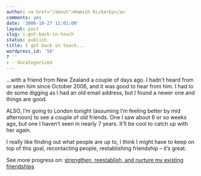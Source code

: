 ```yaml
---
author: <a href="/about">Hamish Rickerby</a>
comments: yes
date: '2006-10-27 11:01:00'
layout: post
slug: i-got-back-in-touch
status: publish
title: I got back in touch...
wordpress_id: '58'
? ''
: - Uncategorized
---
```


<div><div><p>...with a friend from New Zealand a couple of days ago.  I hadn&#8217;t heard from or seen him since October 2006, and it was good to hear from him.  I had to do some digging as I had an old email address, but I found a newer one and things are good.</p>	<p>ALSO, I&#8217;m going to London tonight (assuming I&#8217;m feeling better  by mid afternoon) to see a couple of old friends.  One I saw about 6 or so weeks ago, but one I haven&#8217;t seen in nearly 7 years.  It&#8217;ll be cool to catch up with her again.</p>	<p>I really like finding out what people are up to, I think I might have to keep on top of this goal, recontacting people, restablishing friendship &#8211; it&#8217;s great.</p></div><div>See more progress on: <a href="http://www.43things.com/people/progress/rickerbh?on=1827211">strengthen, reestablish, and nurture my existing friendships</a></div></div>